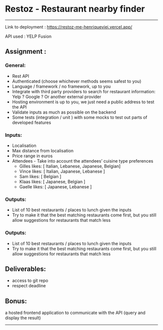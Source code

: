 # Restoz - Restaurant nearby finder

---

Link to deployment : https://restoz-me-henriqueviei.vercel.app/

API used : YELP Fusion

## Assignment :

### General:

- Rest API
- Authenticated (choose whichever methods seems safest to you)
- Language / framework / no framework, up to you
- Integrate with third party providers to search for restaurant information: Yelp ? Google ? Or another external provider
- Hosting environment is up to you, we just need a public address to test the API
- Validate inputs as much as possible on the backend
- Some tests (integration / unit ) with some mocks to test out parts of developed features

### Inputs:

- Localisation
- Max distance from localisation
- Price range in euros
- Attendees - Take into account the attendees’ cuisine type preferences
  - Gilles likes: [ Italian, Lebanese, Japanese, Belgian]
  - Vince likes: [ Italian, Japanese, Lebanese ]
  - Sam likes: [ Belgian ]
  - Klaas likes: [ Japanese, Belgian ]
  - Gaelle likes: [ Japanese, Lebanese ]

### Outputs:

- List of 10 best restaurants / places to lunch given the inputs
- Try to make it that the best matching restaurants come first, but you still allow suggestions for restaurants that match less

### Outputs:

- List of 10 best restaurants / places to lunch given the inputs
- Try to make it that the best matching restaurants come first, but you still allow suggestions for restaurants that match less

## Deliverables:

- access to git repo
- respect deadline

## Bonus:

a hosted frontend application to communicate with the API (query and display the result)

---
